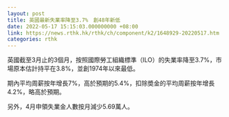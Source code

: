 ```yaml
---
layout: post
title: 英國最新失業率降至3.7%　創48年新低
date: 2022-05-17 15:15:03.000000000 +08:00
link: https://news.rthk.hk/rthk/ch/component/k2/1648929-20220517.htm
categories: rthk
---
```


英國截至3月止的3個月，按照國際勞工組織標準（ILO）的失業率降至3.7%，市場原本估計持平在3.8%，並創1974年以來最低。

期內平均周薪按年增長7%，高於預期的5.4%，扣除奬金的平均周薪按年增長4.2%，略高於預期。

另外，4月申領失業金人數按月減少5.69萬人。
